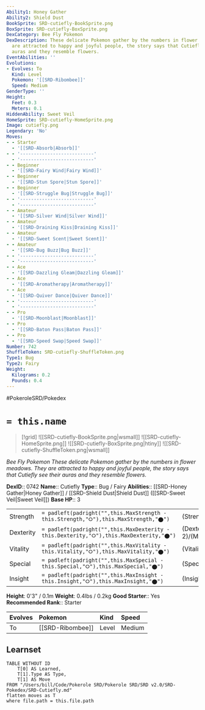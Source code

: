 ```yaml
---
Ability1: Honey Gather
Ability2: Shield Dust
BookSprite: SRD-cutiefly-BookSprite.png
BoxSprite: SRD-cutiefly-BoxSprite.png
DexCategory: Bee Fly Pokemon
DexDescription: These delicate Pokemon gather by the numbers in flower meadows. They
  are attracted to happy and joyful people, the story says that Cutiefly see their
  auras and they resemble flowers.
EventAbilities: ''
Evolutions:
- Evolves: To
  Kind: Level
  Pokemon: '[[SRD-Ribombee]]'
  Speed: Medium
GenderType: ''
Height:
  Feet: 0.3
  Meters: 0.1
HiddenAbility: Sweet Veil
HomeSprite: SRD-cutiefly-HomeSprite.png
Image: cutiefly.png
Legendary: 'No'
Moves:
- - Starter
  - '[[SRD-Absorb|Absorb]]'
- - '---------------------------'
  - '---------------------------'
- - Beginner
  - '[[SRD-Fairy Wind|Fairy Wind]]'
- - Beginner
  - '[[SRD-Stun Spore|Stun Spore]]'
- - Beginner
  - '[[SRD-Struggle Bug|Struggle Bug]]'
- - '---------------------------'
  - '---------------------------'
- - Amateur
  - '[[SRD-Silver Wind|Silver Wind]]'
- - Amateur
  - '[[SRD-Draining Kiss|Draining Kiss]]'
- - Amateur
  - '[[SRD-Sweet Scent|Sweet Scent]]'
- - Amateur
  - '[[SRD-Bug Buzz|Bug Buzz]]'
- - '---------------------------'
  - '---------------------------'
- - Ace
  - '[[SRD-Dazzling Gleam|Dazzling Gleam]]'
- - Ace
  - '[[SRD-Aromatherapy|Aromatherapy]]'
- - Ace
  - '[[SRD-Quiver Dance|Quiver Dance]]'
- - '---------------------------'
  - '---------------------------'
- - Pro
  - '[[SRD-Moonblast|Moonblast]]'
- - Pro
  - '[[SRD-Baton Pass|Baton Pass]]'
- - Pro
  - '[[SRD-Speed Swap|Speed Swap]]'
Number: 742
ShuffleToken: SRD-cutiefly-ShuffleToken.png
Type1: Bug
Type2: Fairy
Weight:
  Kilograms: 0.2
  Pounds: 0.4
---
```


#PokeroleSRD/Pokedex

# `= this.name`

> [!grid]
> ![[SRD-cutiefly-BookSprite.png|wsmall]]
> ![[SRD-cutiefly-HomeSprite.png]]
> ![[SRD-cutiefly-BoxSprite.png|htiny]]
> ![[SRD-cutiefly-ShuffleToken.png|wsmall]]


*Bee Fly Pokemon*
*These delicate Pokemon gather by the numbers in flower meadows. They are attracted to happy and joyful people, the story says that Cutiefly see their auras and they resemble flowers.*

**DexID**:: 0742
**Name**:: Cutiefly
**Type**:: Bug / Fairy
**Abilities**:: [[SRD-Honey Gather|Honey Gather]] / [[SRD-Shield Dust|Shield Dust]] ([[SRD-Sweet Veil|Sweet Veil]])
**Base HP**:: 3

|           |                                                                                        |                                          |
| --------- | -------------------------------------------------------------------------------------- | ---------------------------------------- |
| Strength  | `= padleft(padright("",this.MaxStrength - this.Strength,"⭘"),this.MaxStrength,"⬤")`    | (Strength::2)/(MaxStrength::4)   |
| Dexterity | `= padleft(padright("",this.MaxDexterity - this.Dexterity,"⭘"),this.MaxDexterity,"⬤")` | (Dexterity:: 2)/(MaxDexterity::5) |
| Vitality  | `= padleft(padright("",this.MaxVitality - this.Vitality,"⭘"),this.MaxVitality,"⬤")`    | (Vitality::1)/(MaxVitality::3)   |
| Special   | `= padleft(padright("",this.MaxSpecial - this.Special,"⭘"),this.MaxSpecial,"⬤")`       | (Special::2)/(MaxSpecial::4)     |
| Insight   | `= padleft(padright("",this.MaxInsight - this.Insight,"⭘"),this.MaxInsight,"⬤")`       | (Insight::1)/(MaxInsight::3)     |

**Height**: 0'3" / 0.1m
**Weight**: 0.4lbs / 0.2kg
**Good Starter**:: Yes
**Recommended Rank**:: Starter

| Evolves   | Pokemon          | Kind   | Speed   |
|:----------|:-----------------|:-------|:--------|
| To        | [[SRD-Ribombee]] | Level  | Medium  |

## Learnset

```dataview
TABLE WITHOUT ID
    T[0] AS Learned,
    T[1].Type AS Type,
    T[1] AS Move
FROM "/Users/bill/Code/Pokerole SRD/Pokerole SRD/SRD v2.0/SRD-Pokedex/SRD-Cutiefly.md"
flatten moves as T
where file.path = this.file.path
```
